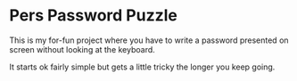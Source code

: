 # Pers Password Puzzle

This is my for-fun project where you have to write a password
presented on screen without looking at the keyboard.

It starts ok fairly simple but gets a little tricky the longer
you keep going.
